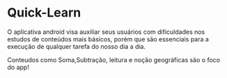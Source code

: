 # Quick-Learn

O aplicativa android visa auxiliar seus usuários com dificuldades nos estudos de conteúdos mais básicos, porém que são essenciais para a execução de qualquer tarefa do nosso dia a dia.

Conteudos como Soma,Subtração, leitura e noção geográficas são o foco do app!
